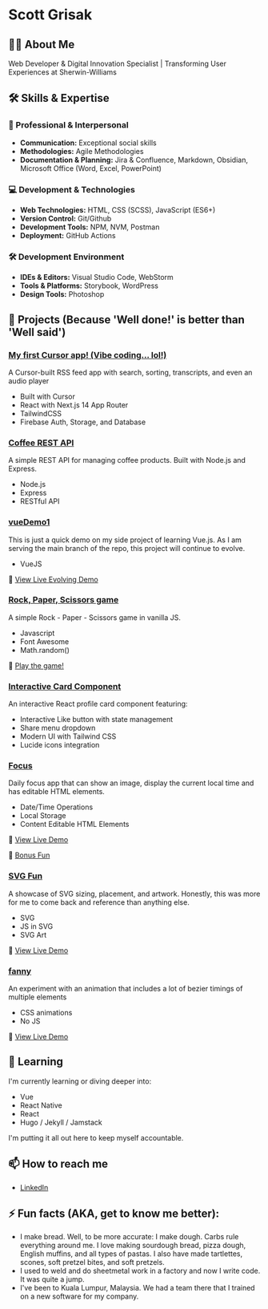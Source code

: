 # Scott Grisak

## 👨‍💻 About Me

Web Developer & Digital Innovation Specialist | Transforming User Experiences at Sherwin-Williams

## 🛠 Skills & Expertise

### 🤝 Professional & Interpersonal

- **Communication:** Exceptional social skills
- **Methodologies:** Agile Methodologies
- **Documentation & Planning:** Jira & Confluence, Markdown, Obsidian, Microsoft Office (Word, Excel, PowerPoint)

### 💻 Development & Technologies

- **Web Technologies:** HTML, CSS (SCSS), JavaScript (ES6+)
- **Version Control:** Git/Github
- **Development Tools:** NPM, NVM, Postman
- **Deployment:** GitHub Actions


### 🛠️ Development Environment

- **IDEs & Editors:** Visual Studio Code, WebStorm
- **Tools & Platforms:** Storybook, WordPress
- **Design Tools:** Photoshop

## 🚀 Projects (Because 'Well done!' is better than 'Well said')

### [My first Cursor app! (Vibe coding... lol!)](https://github.com/sgrisak/rssapp)

A Cursor-built RSS feed app with search, sorting, transcripts, and even an audio player

- Built with Cursor
- React with Next.js 14 App Router
- TailwindCSS
- Firebase Auth, Storage, and Database


### [Coffee REST API](https://github.com/sgrisak/coffee-rest-api)

A simple REST API for managing coffee products. Built with Node.js and Express.

- Node.js
- Express
- RESTful API
  

### [vueDemo1](https://github.com/sgrisak/vueDemo1)

This is just a quick demo on my side project of learning Vue.js. As I am serving the main branch of the repo, this project will continue to evolve.

- VueJS

🔗 [View Live Evolving Demo](https://sgrisak.github.io/vueDemo1/)



### [Rock, Paper, Scissors game](https://github.com/sgrisak/rock-paper-scissors)

A simple Rock - Paper - Scissors game in vanilla JS.

- Javascript
- Font Awesome
- Math.random()

🔗 [Play the game!](https://sgrisak.github.io/rock-paper-scissors/)


### [Interactive Card Component](https://github.com/sgrisak/interactive-profile-card)

An interactive React profile card component featuring:

- Interactive Like button with state management
- Share menu dropdown
- Modern UI with Tailwind CSS
- Lucide icons integration


### [Focus](https://github.com/sgrisak/focus)

Daily focus app that can show an image, display the current local time and has editable HTML elements.

- Date/Time Operations
- Local Storage
- Content Editable HTML Elements

🔗 [View Live Demo](https://sgrisak.github.io/focus/)

🔗 [Bonus Fun](https://sgrisak.github.io/get-a-room/)


### [SVG Fun](https://github.com/sgrisak/svg-fun)

A showcase of SVG sizing, placement, and artwork. Honestly, this was more for me to come back and reference than anything else.

- SVG
- JS in SVG
- SVG Art

🔗 [View Live Demo](https://sgrisak.github.io/svg-fun/)


### [fanny](https://github.com/sgrisak/fanny)

An experiment with an animation that includes a lot of bezier timings of multiple elements

- CSS animations
- No JS

🔗 [View Live Demo](https://sgrisak.github.io/fanny/)
  
<!--
### [Another Project](link-to-repo)
Short description of the project.
-->

## 🌱 Learning

I'm currently learning or diving deeper into:

- Vue 
- React Native
- React
- Hugo / Jekyll / Jamstack

I'm putting it all out here to keep myself accountable.


## 📫 How to reach me

- [LinkedIn](https://www.linkedin.com/in/sgrisak/)
  

## ⚡ Fun facts (AKA, get to know me better):

- I make bread. Well, to be more accurate: I make dough. Carbs rule everything around me. I love making sourdough bread, pizza dough, English muffins, and all types of pastas. I also have made tartlettes, scones, soft pretzel bites, and soft pretzels.
- I used to weld and do sheetmetal work in a factory and now I write code. It was quite a jump.
- I've been to Kuala Lumpur, Malaysia. We had a team there that I trained on a new software for my company.

<!--
Future ideas...
- 🔭 I’m currently working on ...
- 👯 I’m looking to collaborate on ...
- 🤔 I’m looking for help with ...
- 💬 Ask me about ...
-->
